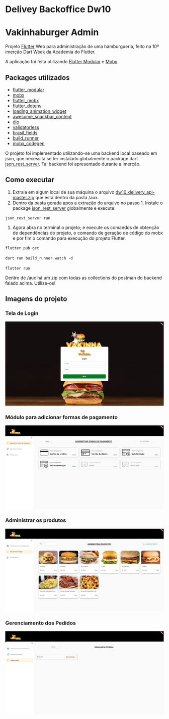 # Delivey Backoffice Dw10
# Vakinhaburger Admin

Projeto [Flutter](https://flutter.dev/) Web para administração de uma hamburgueria, feito na 10ª imerção Dart Week da Academia do Flutter.

A aplicação foi feita utilizando [Flutter Modular](https://modular.flutterando.com.br/docs/flutter_modular/start) e [Mobx](https://mobx.netlify.app/).

## Packages utilizados

- [flutter_modular](https://pub.dev/packages/flutter_modular)
- [mobx](https://pub.dev/packages/mobx)
- [flutter_mobx](https://pub.dev/packages/flutter_mobx)
- [flutter_dotenv](https://pub.dev/packages/flutter_dotenv)
- [loading_animation_widget](https://pub.dev/packages/loading_animation_widget)
- [awesome_snackbar_content](https://pub.dev/packages/awesome_snackbar_content)
- [dio](https://pub.dev/packages/dio)
- [validatorless](https://pub.dev/packages/validatorless)
- [brasil_fields](https://pub.dev/packages/brasil_fields)
- [build_runner](https://pub.dev/packages/build_runner)
- [mobx_codegen](https://pub.dev/packages/mobx_codegen)

O projeto foi implementado utilizando-se uma backend local baseado em json, que necessita se ter instalado globalmente o package dart [json_rest_server](https://pub.dev/packages/json_rest_server). Tal backend foi apresentado durante a imerção.

## Como executar

1. Extraia em algum local de sua máquina o arquivo [dw10_delivery_api-master.zip](aux/dw10_delivery_api-master.zip) que está dentro da pasta /aux.
2. Dentro da pasta gerada apos a extração do arquivo no passo 1. Instale o package [json_rest_server](https://pub.dev/packages/json_rest_server) globalmente e execute:
```
json_rest_server run
```
1. Agora abra no terminal o projeto; e execute os comandos de obtenção de dependências do projeto, o comando de geração de código do mobx e por fim o comando para execução do projeto Flutter.
```
flutter pub get

dart run build_runner watch -d

flutter run
```

Dentro de /aux há um zip com todas as collections do postman do backend falado acima. Utilize-os!

## Imagens do projeto

### Tela de Login

![Login](aux/img/login.png)

### Módulo para adicionar formas de pagamento

![Módulo para adicionar formas de pagamento](aux/img/pagamento.png)

### Administrar os produtos

![Administrar os produtos](aux/img/produtos.png)

### Gerenciamento dos Pedidos

![Administrar os produtos](aux/img/pedidos.png)
